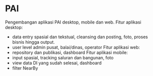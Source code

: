 # PAI
Pengembangan aplikasi PAI desktop, mobile dan web.
Fitur aplikasi desktop:
- data entry spasial dan tekstual, cleansing dan posting, foto, proses bisnis hingga output.
- user level admin pusat, balai/dinas, operator
Fitur aplikasi web:
- repository dan publikasi, dashboard
Fitur aplikasi mobile:
- input spasial, tracking saluran dan bangunan, foto
- view data DI yang sudah selesai, dashboard
- filter NearBy

